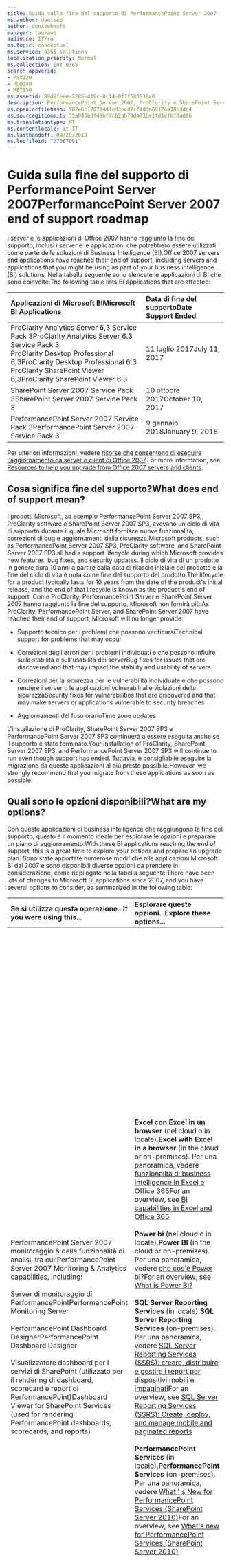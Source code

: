 ```yaml
---
title: Guida sulla fine del supporto di PerformancePoint Server 2007
ms.author: deniseb
author: denisebmsft
manager: laurawi
audience: ITPro
ms.topic: conceptual
ms.service: o365-solutions
localization_priority: Normal
ms.collection: Ent_O365
search.appverid:
- PSV120
- PDD140
- MET150
ms.assetid: 89d9feee-2285-419c-8c14-0f7f583536e0
description: PerformancePoint Server 2007, ProClarity e SharePoint Server 2007 hanno raggiunto la fine del supporto. Leggere questo articolo per pianificare l'aggiornamento della soluzione BI.
ms.openlocfilehash: 507e6c1707844fed3ecd7cf4d3a69174a10b3dc4
ms.sourcegitcommit: 55a046bdf49bf7c62ab74da73be1fd1cf6f0ad86
ms.translationtype: MT
ms.contentlocale: it-IT
ms.lasthandoff: 09/20/2019
ms.locfileid: "37067091"
---
```

# <a name="performancepoint-server-2007-end-of-support-roadmap"></a><span data-ttu-id="60860-104">Guida sulla fine del supporto di PerformancePoint Server 2007</span><span class="sxs-lookup"><span data-stu-id="60860-104">PerformancePoint Server 2007 end of support roadmap</span></span>

<span data-ttu-id="60860-105">I server e le applicazioni di Office 2007 hanno raggiunto la fine del supporto, inclusi i server e le applicazioni che potrebbero essere utilizzati come parte delle soluzioni di Business Intelligence (BI).</span><span class="sxs-lookup"><span data-stu-id="60860-105">Office 2007 servers and applications have reached their end of support, including servers and applications that you might be using as part of your business intelligence (BI) solutions.</span></span> <span data-ttu-id="60860-106">Nella tabella seguente sono elencate le applicazioni di BI che sono coinvolte:</span><span class="sxs-lookup"><span data-stu-id="60860-106">The following table lists BI applications that are affected:</span></span>
  
|<span data-ttu-id="60860-107">**Applicazioni di Microsoft BI**</span><span class="sxs-lookup"><span data-stu-id="60860-107">**Microsoft BI Applications**</span></span>|<span data-ttu-id="60860-108">**Data di fine del supporto**</span><span class="sxs-lookup"><span data-stu-id="60860-108">**Date Support Ended**</span></span>|
|:-----|:-----|
|<span data-ttu-id="60860-109">ProClarity Analytics Server 6,3 Service Pack 3</span><span class="sxs-lookup"><span data-stu-id="60860-109">ProClarity Analytics Server 6.3 Service Pack 3</span></span>  <br/> <span data-ttu-id="60860-110">ProClarity Desktop Professional 6,3</span><span class="sxs-lookup"><span data-stu-id="60860-110">ProClarity Desktop Professional 6.3</span></span>  <br/> <span data-ttu-id="60860-111">ProClarity SharePoint Viewer 6,3</span><span class="sxs-lookup"><span data-stu-id="60860-111">ProClarity SharePoint Viewer 6.3</span></span>  <br/> |<span data-ttu-id="60860-112">11 luglio 2017</span><span class="sxs-lookup"><span data-stu-id="60860-112">July 11, 2017</span></span>  <br/> |
|<span data-ttu-id="60860-113">SharePoint Server 2007 Service Pack 3</span><span class="sxs-lookup"><span data-stu-id="60860-113">SharePoint Server 2007 Service Pack 3</span></span>  <br/> |<span data-ttu-id="60860-114">10 ottobre 2017</span><span class="sxs-lookup"><span data-stu-id="60860-114">October 10, 2017</span></span>  <br/> |
|<span data-ttu-id="60860-115">PerformancePoint Server 2007 Service Pack 3</span><span class="sxs-lookup"><span data-stu-id="60860-115">PerformancePoint Server 2007 Service Pack 3</span></span>  <br/> |<span data-ttu-id="60860-116">9 gennaio 2018</span><span class="sxs-lookup"><span data-stu-id="60860-116">January 9, 2018</span></span>  <br/> |
   
<span data-ttu-id="60860-117">Per ulteriori informazioni, vedere [risorse che consentono di eseguire l'aggiornamento da server e client di Office 2007](upgrade-from-office-2007-servers-and-products.md).</span><span class="sxs-lookup"><span data-stu-id="60860-117">For more information, see [Resources to help you upgrade from Office 2007 servers and clients](upgrade-from-office-2007-servers-and-products.md).</span></span>
  
## <a name="what-does-end-of-support-mean"></a><span data-ttu-id="60860-118">Cosa significa fine del supporto?</span><span class="sxs-lookup"><span data-stu-id="60860-118">What does end of support mean?</span></span>

<span data-ttu-id="60860-119">I prodotti Microsoft, ad esempio PerformancePoint Server 2007 SP3, ProClarity software e SharePoint Server 2007 SP3, avevano un ciclo di vita di supporto durante il quale Microsoft fornisce nuove funzionalità, correzioni di bug e aggiornamenti della sicurezza.</span><span class="sxs-lookup"><span data-stu-id="60860-119">Microsoft products, such as PerformancePoint Server 2007 SP3, ProClarity software, and SharePoint Server 2007 SP3 all had a support lifecycle during which Microsoft provides new features, bug fixes, and security updates.</span></span> <span data-ttu-id="60860-120">Il ciclo di vita di un prodotto in genere dura 10 anni a partire dalla data di rilascio iniziale del prodotto e la fine del ciclo di vita è nota come fine del supporto del prodotto.</span><span class="sxs-lookup"><span data-stu-id="60860-120">The lifecycle for a product typically lasts for 10 years from the date of the product's initial release, and the end of that lifecycle is known as the product's end of support.</span></span> <span data-ttu-id="60860-121">Come ProClarity, PerformancePoint Server e SharePoint Server 2007 hanno raggiunto la fine del supporto, Microsoft non fornirà più:</span><span class="sxs-lookup"><span data-stu-id="60860-121">As ProClarity, PerformancePoint Server, and SharePoint Server 2007 have reached their end of support, Microsoft will no longer provide:</span></span>
  
- <span data-ttu-id="60860-122">Supporto tecnico per i problemi che possono verificarsi</span><span class="sxs-lookup"><span data-stu-id="60860-122">Technical support for problems that may occur</span></span>
    
- <span data-ttu-id="60860-123">Correzioni degli errori per i problemi individuati e che possono influire sulla stabilità e sull'usabilità dei server</span><span class="sxs-lookup"><span data-stu-id="60860-123">Bug fixes for issues that are discovered and that may impact the stability and usability of servers</span></span>
    
- <span data-ttu-id="60860-124">Correzioni per la sicurezza per le vulnerabilità individuate e che possono rendere i server o le applicazioni vulnerabili alle violazioni della sicurezza</span><span class="sxs-lookup"><span data-stu-id="60860-124">Security fixes for vulnerabilities that are discovered and that may make servers or applications vulnerable to security breaches</span></span>
    
- <span data-ttu-id="60860-125">Aggiornamenti del fuso orario</span><span class="sxs-lookup"><span data-stu-id="60860-125">Time zone updates</span></span>
    
<span data-ttu-id="60860-126">L'installazione di ProClarity, SharePoint Server 2007 SP3 e PerformancePoint Server 2007 SP3 continuerà a essere eseguita anche se il supporto è stato terminato.</span><span class="sxs-lookup"><span data-stu-id="60860-126">Your installation of ProClarity, SharePoint Server 2007 SP3, and PerformancePoint Server 2007 SP3 will continue to run even though support has ended.</span></span> <span data-ttu-id="60860-127">Tuttavia, è consigliabile eseguire la migrazione da queste applicazioni al più presto possibile.</span><span class="sxs-lookup"><span data-stu-id="60860-127">However, we strongly recommend that you migrate from these applications as soon as possible.</span></span>
  
## <a name="what-are-my-options"></a><span data-ttu-id="60860-128">Quali sono le opzioni disponibili?</span><span class="sxs-lookup"><span data-stu-id="60860-128">What are my options?</span></span>

<span data-ttu-id="60860-129">Con queste applicazioni di business intelligence che raggiungono la fine del supporto, questo è il momento ideale per esplorare le opzioni e preparare un piano di aggiornamento.</span><span class="sxs-lookup"><span data-stu-id="60860-129">With these BI applications reaching the end of support, this is a great time to explore your options and prepare an upgrade plan.</span></span> <span data-ttu-id="60860-130">Sono state apportate numerose modifiche alle applicazioni Microsoft BI dal 2007 e sono disponibili diverse opzioni da prendere in considerazione, come riepilogate nella tabella seguente:</span><span class="sxs-lookup"><span data-stu-id="60860-130">There have been lots of changes to Microsoft BI applications since 2007, and you have several options to consider, as summarized in the following table:</span></span>
  
|<span data-ttu-id="60860-131">**Se si utilizza questa operazione...**</span><span class="sxs-lookup"><span data-stu-id="60860-131">**If you were using this...**</span></span>|<span data-ttu-id="60860-132">**Esplorare queste opzioni...**</span><span class="sxs-lookup"><span data-stu-id="60860-132">**Explore these options...**</span></span>|<span data-ttu-id="60860-133">**Tieni presente che...**</span><span class="sxs-lookup"><span data-stu-id="60860-133">**And keep this in mind...**</span></span>|
|:-----|:-----|:-----|
| <span data-ttu-id="60860-134">PerformancePoint Server 2007 monitoraggio &amp; delle funzionalità di analisi, tra cui:</span><span class="sxs-lookup"><span data-stu-id="60860-134">PerformancePoint Server 2007 Monitoring &amp; Analytics capabilities, including:</span></span>  <br/><br/>  <span data-ttu-id="60860-135">Server di monitoraggio di PerformancePoint</span><span class="sxs-lookup"><span data-stu-id="60860-135">PerformancePoint Monitoring Server</span></span>  <br/><br/>  <span data-ttu-id="60860-136">PerformancePoint Dashboard Designer</span><span class="sxs-lookup"><span data-stu-id="60860-136">PerformancePoint Dashboard Designer</span></span>  <br/><br/>  <span data-ttu-id="60860-137">Visualizzatore dashboard per i servizi di SharePoint (utilizzato per il rendering di dashboard, scorecard e report di PerformancePoint)</span><span class="sxs-lookup"><span data-stu-id="60860-137">Dashboard Viewer for SharePoint Services (used for rendering PerformancePoint dashboards, scorecards, and reports)</span></span>  <br/> |<span data-ttu-id="60860-138">**Excel con Excel in un browser** (nel cloud o in locale).</span><span class="sxs-lookup"><span data-stu-id="60860-138">**Excel with Excel in a browser** (in the cloud or on-premises).</span></span> <span data-ttu-id="60860-139">Per una panoramica, vedere [funzionalità di business intelligence in Excel e Office 365](https://support.office.com/article/26c0548e-124c-4fd3-aab3-5f64568cb743.aspx)</span><span class="sxs-lookup"><span data-stu-id="60860-139">For an overview, see [BI capabilities in Excel and Office 365](https://support.office.com/article/26c0548e-124c-4fd3-aab3-5f64568cb743.aspx)</span></span> <br/><br/> <span data-ttu-id="60860-140">**Power bi** (nel cloud o in locale).</span><span class="sxs-lookup"><span data-stu-id="60860-140">**Power BI** (in the cloud or on-premises).</span></span> <span data-ttu-id="60860-141">Per una panoramica, vedere [che cos'è Power bi?](https://go.microsoft.com/fwlink/?linkid=841341)</span><span class="sxs-lookup"><span data-stu-id="60860-141">For an overview, see [What is Power BI?](https://go.microsoft.com/fwlink/?linkid=841341)</span></span> <br/><br/> <span data-ttu-id="60860-142">**SQL Server Reporting Services** (in locale).</span><span class="sxs-lookup"><span data-stu-id="60860-142">**SQL Server Reporting Services** (on-premises).</span></span> <span data-ttu-id="60860-143">Per una panoramica, vedere [SQL Server Reporting Services (SSRS): creare, distribuire e gestire i report per dispositivi mobili e impaginati](https://go.microsoft.com/fwlink/?linkid=841342)</span><span class="sxs-lookup"><span data-stu-id="60860-143">For an overview, see [SQL Server Reporting Services (SSRS): Create, deploy, and manage mobile and paginated reports](https://go.microsoft.com/fwlink/?linkid=841342)</span></span> <br/><br/> <span data-ttu-id="60860-144">**PerformancePoint Services** (in locale).</span><span class="sxs-lookup"><span data-stu-id="60860-144">**PerformancePoint Services** (on-premises).</span></span> <span data-ttu-id="60860-145">Per una panoramica, vedere [What ' s New for PerformancePoint Services (SharePoint Server 2010)](https://go.microsoft.com/fwlink/?linkid=841343)</span><span class="sxs-lookup"><span data-stu-id="60860-145">For an overview, see [What's new for PerformancePoint Services (SharePoint Server 2010)](https://go.microsoft.com/fwlink/?linkid=841343)</span></span> <br/> |<span data-ttu-id="60860-146">Excel è disponibile come soluzione online (basata su cloud) o locale.</span><span class="sxs-lookup"><span data-stu-id="60860-146">Excel is available as either an online (cloud-based) or on-premises solution.</span></span> <span data-ttu-id="60860-147">Molte esigenze di creazione di report e dashboard possono essere soddisfatte con le funzionalità di Excel.</span><span class="sxs-lookup"><span data-stu-id="60860-147">Many reporting and dashboard needs can be met with the capabilities of Excel.</span></span>  <br/><br/> <span data-ttu-id="60860-148">Power BI è disponibile come soluzione online o locale.</span><span class="sxs-lookup"><span data-stu-id="60860-148">Power BI is available as either an online or an on-premises solution.</span></span> <span data-ttu-id="60860-149">Power BI non è incluso in Office 365, ma è possibile iniziare a usare Power BI gratuitamente e, in base all'utilizzo dei dati e alle esigenze aziendali, eseguire l'aggiornamento a Power BI Pro.</span><span class="sxs-lookup"><span data-stu-id="60860-149">Power BI is not included in Office 365, but you can get started using Power BI for free, and then, depending on your data usage and business needs, upgrade to Power BI Pro.</span></span> <br/> <br/> <span data-ttu-id="60860-150">Reporting Services e PerformancePoint Services sono entrambe soluzioni locali.</span><span class="sxs-lookup"><span data-stu-id="60860-150">Reporting Services and PerformancePoint Services are both on-premises solutions.</span></span>  <br/><br/> <span data-ttu-id="60860-151">PerformancePoint Services è disponibile in SharePoint Server 2010, SharePoint Server 2013 e SharePoint Server 2016.</span><span class="sxs-lookup"><span data-stu-id="60860-151">PerformancePoint Services is available in SharePoint Server 2010, SharePoint Server 2013, and SharePoint Server 2016.</span></span> <br/> <br/> <span data-ttu-id="60860-152">Alcune caratteristiche e i tipi di report disponibili in PerformancePoint Server 2007 non sono disponibili in Excel, Power BI, Reporting Services o PerformancePoint Services.</span><span class="sxs-lookup"><span data-stu-id="60860-152">Some features and report types that were available in PerformancePoint Server 2007 are not available in Excel, Power BI, Reporting Services, or PerformancePoint Services.</span></span> <span data-ttu-id="60860-153">È consigliabile esaminare le funzionalità disponibili per determinare la soluzione ottimale per le proprie esigenze aziendali.</span><span class="sxs-lookup"><span data-stu-id="60860-153">You'll want to review the available features to determine the best solution for your business needs.</span></span>  <br/> |
| <span data-ttu-id="60860-154">Software di ProClarity, tra cui:</span><span class="sxs-lookup"><span data-stu-id="60860-154">ProClarity software, including:</span></span> <br/> <br/>  <span data-ttu-id="60860-155">ProClarity Desktop Professional</span><span class="sxs-lookup"><span data-stu-id="60860-155">ProClarity Desktop Professional</span></span>  <br/> <br/> <span data-ttu-id="60860-156">ProClarity Analytics Server</span><span class="sxs-lookup"><span data-stu-id="60860-156">ProClarity Analytics Server</span></span>  <br/> <br/> <span data-ttu-id="60860-157">Visualizzatore di ProClarity di SharePoint</span><span class="sxs-lookup"><span data-stu-id="60860-157">ProClarity SharePoint Viewer</span></span>  <br/> |<span data-ttu-id="60860-158">**Collaborare con un partner Microsoft** per identificare una soluzione più adatta alle proprie esigenze.</span><span class="sxs-lookup"><span data-stu-id="60860-158">**Work with a Microsoft partner** to identify a solution that best meets your needs.</span></span> <span data-ttu-id="60860-159">Visitare il [centro per i partner Microsoft](https://go.microsoft.com/fwlink/?linkid=841249)</span><span class="sxs-lookup"><span data-stu-id="60860-159">Visit the [Microsoft Partner Center](https://go.microsoft.com/fwlink/?linkid=841249)</span></span> <br/><br/> <span data-ttu-id="60860-160">È inoltre possibile valutare l'utilizzo di Excel con Excel in un browser, Power BI, SQL Server Reporting Services o PerformancePoint Services.</span><span class="sxs-lookup"><span data-stu-id="60860-160">You can also consider using Excel with Excel in a browser, Power BI, SQL Server Reporting Services, or PerformancePoint Services.</span></span>  <br/> |<span data-ttu-id="60860-161">Molte, ma non tutte, le caratteristiche e le funzionalità disponibili nel software di ProClarity sono disponibili in altre offerte Microsoft, tra cui Excel, Power BI, Reporting Services e PerformancePoint Services.</span><span class="sxs-lookup"><span data-stu-id="60860-161">Several, but not all, features and capabilities that were available in ProClarity software are available in other Microsoft offerings, including Excel, Power BI, Reporting Services, and PerformancePoint Services.</span></span>  <br/> |
|<span data-ttu-id="60860-162">Indicatori KPI di SharePoint Server 2007, detti anche indicatori KPI MOSS</span><span class="sxs-lookup"><span data-stu-id="60860-162">SharePoint Server 2007 KPIs (also called MOSS KPIs)</span></span>  <br/> |<span data-ttu-id="60860-163">**Excel con Excel Services**.</span><span class="sxs-lookup"><span data-stu-id="60860-163">**Excel with Excel Services**.</span></span> <span data-ttu-id="60860-164">Per una panoramica, vedere [Business Intelligence in Excel ed Excel Services (SharePoint Server 2013)](https://support.office.com/article/2740f10c-579d-4b40-a1d9-7beb5d38547c.aspx)</span><span class="sxs-lookup"><span data-stu-id="60860-164">For an overview, see [Business intelligence in Excel and Excel Services (SharePoint Server 2013)](https://support.office.com/article/2740f10c-579d-4b40-a1d9-7beb5d38547c.aspx)</span></span> <br/> |<span data-ttu-id="60860-165">Gli indicatori KPI MOSS creati con SharePoint Server 2007 possono essere utilizzati in SharePoint Server 2010, SharePoint Server 2013 e SharePoint Server 2016; Tuttavia, non è possibile creare nuovi indicatori KPI MOSS.</span><span class="sxs-lookup"><span data-stu-id="60860-165">MOSS KPIs that were created using SharePoint Server 2007 can be used in SharePoint Server 2010, SharePoint Server 2013, and SharePoint Server 2016; however, new MOSS KPIs cannot be created.</span></span>  <br/> |
|<span data-ttu-id="60860-166">Excel 2007</span><span class="sxs-lookup"><span data-stu-id="60860-166">Excel 2007</span></span>  <br/> |<span data-ttu-id="60860-167">**Excel** (nel cloud o in locale).</span><span class="sxs-lookup"><span data-stu-id="60860-167">**Excel** (in the cloud or on-premises).</span></span> <span data-ttu-id="60860-168">Per una panoramica, vedere [funzionalità di business intelligence in Excel e Office 365](https://support.office.com/article/26c0548e-124c-4fd3-aab3-5f64568cb743.aspx)</span><span class="sxs-lookup"><span data-stu-id="60860-168">For an overview, see [BI capabilities in Excel and Office 365](https://support.office.com/article/26c0548e-124c-4fd3-aab3-5f64568cb743.aspx)</span></span> <br/><br/> <span data-ttu-id="60860-169">**Power bi** (nel cloud o in locale).</span><span class="sxs-lookup"><span data-stu-id="60860-169">**Power BI** (in the cloud or on-premises).</span></span> <span data-ttu-id="60860-170">Per una panoramica, vedere [che cos'è Power bi?](https://go.microsoft.com/fwlink/?linkid=841341)</span><span class="sxs-lookup"><span data-stu-id="60860-170">For an overview, see [What is Power BI?](https://go.microsoft.com/fwlink/?linkid=841341)</span></span> <br/> |<span data-ttu-id="60860-171">Sia Excel sia Power BI offrono le soluzioni basate su cloud e locali dell'organizzazione, con supporto per un'ampia gamma di origini dati.</span><span class="sxs-lookup"><span data-stu-id="60860-171">Both Excel and Power BI offer your organization cloud-based and on-premises solutions, with support for a wide variety of data sources.</span></span>  <br/> |
   
### <a name="what-if-i-need-help-selecting-a-solution"></a><span data-ttu-id="60860-172">Che cosa succede se si ha bisogno di assistenza selezionando una soluzione?</span><span class="sxs-lookup"><span data-stu-id="60860-172">What if I need help selecting a solution?</span></span>

<span data-ttu-id="60860-173">Con molte scelte di business intelligence disponibili, potrebbe sembrare preponderante determinare l'opzione migliore.</span><span class="sxs-lookup"><span data-stu-id="60860-173">With so many BI choices available, it might seem overwhelming to determine which option is best.</span></span> <span data-ttu-id="60860-174">È disponibile una guida online per aiutarti.</span><span class="sxs-lookup"><span data-stu-id="60860-174">We have an online guide available to help you.</span></span> <span data-ttu-id="60860-175">Vedere [scelta degli strumenti di Business Intelligence (BI) di Microsoft per l'analisi e la creazione di report](https://go.microsoft.com/fwlink/?linkid=839877).</span><span class="sxs-lookup"><span data-stu-id="60860-175">See [Choosing Microsoft Business Intelligence (BI) tools for analysis and reporting](https://go.microsoft.com/fwlink/?linkid=839877).</span></span>
  
### <a name="what-happens-if-i-dont-upgrade-now"></a><span data-ttu-id="60860-176">Cosa succede se non si esegue l'aggiornamento?</span><span class="sxs-lookup"><span data-stu-id="60860-176">What happens if I don't upgrade now?</span></span>

<span data-ttu-id="60860-177">È possibile scegliere di non eseguire l'aggiornamento in questo momento.</span><span class="sxs-lookup"><span data-stu-id="60860-177">You can choose to not upgrade at this time.</span></span> <span data-ttu-id="60860-178">I server e le applicazioni esistenti continueranno a essere eseguiti.</span><span class="sxs-lookup"><span data-stu-id="60860-178">Your existing servers and applications will continue to run.</span></span> <span data-ttu-id="60860-179">Tuttavia, non si riceveranno ulteriori aggiornamenti, inclusi gli aggiornamenti della sicurezza, dopo la fine del supporto.</span><span class="sxs-lookup"><span data-stu-id="60860-179">However, you won't receive any further updates - including security updates - after support has ended.</span></span> <span data-ttu-id="60860-180">Se si verifica un problema con le applicazioni server, non sarà possibile ottenere assistenza dal supporto tecnico Microsoft.</span><span class="sxs-lookup"><span data-stu-id="60860-180">And, if something goes wrong with your server applications, you won't be able to get help from Microsoft technical support.</span></span>
  
## <a name="how-do-i-plan-my-upgrade"></a><span data-ttu-id="60860-181">Come si pianifica l'aggiornamento?</span><span class="sxs-lookup"><span data-stu-id="60860-181">How do I plan my upgrade?</span></span>

<span data-ttu-id="60860-182">Dopo aver esplorato le opzioni di aggiornamento, il passaggio successivo consiste nel preparare un piano di aggiornamento.</span><span class="sxs-lookup"><span data-stu-id="60860-182">After you have explored your upgrade options, your next step is to prepare an upgrade plan.</span></span> <span data-ttu-id="60860-183">Nelle sezioni seguenti sono incluse informazioni e collegamenti a risorse aggiuntive che consentono di pianificare la soluzione.</span><span class="sxs-lookup"><span data-stu-id="60860-183">The following sections include information and links to additional resources to help you plan your solution.</span></span> <span data-ttu-id="60860-184">Per quanto riguarda le applicazioni di Microsoft BI, sono disponibili quattro opzioni principali, tra cui due che funzionano sia nel cloud o in locale, che sono soluzioni solo in locale:</span><span class="sxs-lookup"><span data-stu-id="60860-184">When it comes to Microsoft BI applications, you have four main options, including two that work both in the cloud or on-premises, and two that are on-premises-only solutions:</span></span>
  
|<span data-ttu-id="60860-185">**Opzione**</span><span class="sxs-lookup"><span data-stu-id="60860-185">**Option**</span></span>|<span data-ttu-id="60860-186">**Nel cloud o in locale?**</span><span class="sxs-lookup"><span data-stu-id="60860-186">**In the cloud or on-premises?**</span></span>|
|:-----|:-----|
|[<span data-ttu-id="60860-187">Excel</span><span class="sxs-lookup"><span data-stu-id="60860-187">Excel</span></span>](#excel-with-sharepoint-server-on-premises) <br/> |<span data-ttu-id="60860-188">Sia</span><span class="sxs-lookup"><span data-stu-id="60860-188">Both</span></span>  <br/> |
|[<span data-ttu-id="60860-189">Power BI</span><span class="sxs-lookup"><span data-stu-id="60860-189">Power BI</span></span>](#use-power-bi-in-the-cloud-or on-premises) <br/> |<span data-ttu-id="60860-190">Sia</span><span class="sxs-lookup"><span data-stu-id="60860-190">Both</span></span>  <br/> |
|[<span data-ttu-id="60860-191">Reporting Services</span><span class="sxs-lookup"><span data-stu-id="60860-191">Reporting Services</span></span>](#use-reporting-services-on-premises) <br/> |<span data-ttu-id="60860-192">Solo locale</span><span class="sxs-lookup"><span data-stu-id="60860-192">On-premises only</span></span>  <br/> |
|[<span data-ttu-id="60860-193">PerformancePoint Services</span><span class="sxs-lookup"><span data-stu-id="60860-193">PerformancePoint Services</span></span>](#use-performancepoint-services-on-premises) <br/> |<span data-ttu-id="60860-194">Solo locale</span><span class="sxs-lookup"><span data-stu-id="60860-194">On-premises only</span></span>  <br/> |
   
### <a name="use-excel-in-the-cloud-or-on-premises"></a><span data-ttu-id="60860-195">Utilizzare Excel (nel cloud o in locale)</span><span class="sxs-lookup"><span data-stu-id="60860-195">Use Excel (in the cloud or on-premises)</span></span>

<span data-ttu-id="60860-196">Con Excel, noto anche come Excel Services in SharePoint Server, gli utenti possono visualizzare e utilizzare le cartelle di lavoro in una finestra del browser, anche se Excel non è installato nel computer in uso.</span><span class="sxs-lookup"><span data-stu-id="60860-196">With Excel—also known as Excel Services in SharePoint Server—people can view and use workbooks in a browser window, even if Excel is not installed on their computer.</span></span> <span data-ttu-id="60860-197">È possibile utilizzare Excel per creare report, scorecard e dashboard e quindi condividere le cartelle di lavoro con altri utenti mediante Excel in un browser, indipendentemente dal fatto che si utilizzi SharePoint Online come parte di Office 365 o SharePoint Server locale.</span><span class="sxs-lookup"><span data-stu-id="60860-197">You can use Excel to create reports, scorecards, and dashboards, and then share your workbooks with others by using Excel in a browser, whether you're using SharePoint Online as part of Office 365, or SharePoint Server on-premises.</span></span> <span data-ttu-id="60860-198">E, è possibile utilizzare i dati archiviati in locale o nel cloud, che consente di utilizzare un'ampia gamma di origini dati.</span><span class="sxs-lookup"><span data-stu-id="60860-198">And, you can use data stored on-premises or in the cloud, which gives you the ability to use a wide variety of data sources.</span></span>
  
<span data-ttu-id="60860-199">Nella tabella seguente vengono confrontati i principali vantaggi derivanti dall'utilizzo di Excel con Office 365 per l'utilizzo di Excel con SharePoint Server, con ulteriori informazioni in basso.</span><span class="sxs-lookup"><span data-stu-id="60860-199">The following table compares key advantages of using Excel with Office 365 to using Excel with SharePoint Server, with additional information below.</span></span>
  
|<span data-ttu-id="60860-200">**[Excel con Office 365 (nel cloud)](#excel-with-office-365-in-the-cloud)**</span><span class="sxs-lookup"><span data-stu-id="60860-200">**[Excel with Office 365 (in the cloud)](#excel-with-office-365-in-the-cloud)**</span></span>|<span data-ttu-id="60860-201">**[Excel con SharePoint Server (in locale)](#excel-with-sharepoint-server-on-premises)**</span><span class="sxs-lookup"><span data-stu-id="60860-201">**[Excel with SharePoint Server (on-premises)](#excel-with-sharepoint-server-on-premises)**</span></span>|
|:-----|:-----|
|<span data-ttu-id="60860-202">**È possibile ottenere la versione più recente di Excel**.</span><span class="sxs-lookup"><span data-stu-id="60860-202">**You get the latest, greatest version of Excel**.</span></span> <span data-ttu-id="60860-203">Con Office 365, è possibile ottenere la versione più recente di Excel, che include i tipi di grafico potenti e nuovi, la possibilità di creare grafici e tabelle in modo semplice e rapido e il supporto per altre origini dati.</span><span class="sxs-lookup"><span data-stu-id="60860-203">With Office 365, you get the latest version of Excel, which includes powerful, new chart types, the ability to create charts and tables quickly and easily, and support for more data sources.</span></span> <br/> <br/> <span data-ttu-id="60860-204">L' **installazione è molto più semplice**.</span><span class="sxs-lookup"><span data-stu-id="60860-204">**Setup is much simpler**.</span></span> <span data-ttu-id="60860-205">Excel è incluso in Office 365 for business, quindi non c'è un sollevamento di carichi pesanti da parte vostra.</span><span class="sxs-lookup"><span data-stu-id="60860-205">Excel is included with Office 365 for business, so there's no heavy lifting on your part.</span></span> <span data-ttu-id="60860-206">Iscriviti e accedi e sarai sempre più veloce e in esecuzione in modo più efficiente rispetto all'aggiornamento dei server locali.</span><span class="sxs-lookup"><span data-stu-id="60860-206">Sign up and sign in, and you'll be up and running faster and more efficiently than upgrading your on-premises servers.</span></span> <br/> <br/> <span data-ttu-id="60860-207">**Gli utenti hanno accesso a tutte le cartelle di lavoro in qualsiasi luogo**.</span><span class="sxs-lookup"><span data-stu-id="60860-207">**People have everywhere access to their workbooks**.</span></span> <span data-ttu-id="60860-208">Gli utenti possono visualizzare le cartelle di lavoro in modo sicuro ovunque si trovino, usando il proprio computer, Smart Phone e tablet.</span><span class="sxs-lookup"><span data-stu-id="60860-208">People can securely view workbooks from wherever they are, using their computer, smart phone, and tablet.</span></span> <br/> <br/> <span data-ttu-id="60860-209">Sono **disponibili altre informazioni**.</span><span class="sxs-lookup"><span data-stu-id="60860-209">**There's more**!</span></span> <span data-ttu-id="60860-210">Vedere [funzionalità di business intelligence in Excel e Office 365](https://support.office.com/article/26c0548e-124c-4fd3-aab3-5f64568cb743.aspx)</span><span class="sxs-lookup"><span data-stu-id="60860-210">See [BI capabilities in Excel and Office 365](https://support.office.com/article/26c0548e-124c-4fd3-aab3-5f64568cb743.aspx)</span></span> <br/> |<span data-ttu-id="60860-211">**È possibile gestire le impostazioni globali**.</span><span class="sxs-lookup"><span data-stu-id="60860-211">**You manage your global settings**.</span></span> <span data-ttu-id="60860-212">In qualità di amministratore di SharePoint, è possibile specificare le impostazioni globali, ad esempio la sicurezza, il bilanciamento del carico, la gestione delle sessioni, la memorizzazione nella cache delle cartelle di lavoro e le connessioni dati esterne.</span><span class="sxs-lookup"><span data-stu-id="60860-212">As a SharePoint administrator, you can specify global settings, such as security, load balancing, session management, workbook caching, and external data connections.</span></span> <br/> <br/> <span data-ttu-id="60860-213">**È possibile utilizzare Excel Services con PerformancePoint Services**.</span><span class="sxs-lookup"><span data-stu-id="60860-213">**You can use Excel Services with PerformancePoint Services**.</span></span> <span data-ttu-id="60860-214">È possibile configurare Excel Services e PerformancePoint Services come parte dell'installazione di SharePoint Server e includere i report di Excel Services nei dashboard di PerformancePoint.</span><span class="sxs-lookup"><span data-stu-id="60860-214">You can configure Excel Services and PerformancePoint Services as part of your SharePoint Server installation, and include Excel Services reports in your PerformancePoint dashboards.</span></span> <br/> <br/> <span data-ttu-id="60860-215">Sono **disponibili altre informazioni**.</span><span class="sxs-lookup"><span data-stu-id="60860-215">**There's more**!</span></span> <span data-ttu-id="60860-216">Vedere [Business Intelligence in Excel ed Excel Services (SharePoint Server 2013)](https://support.office.com/article/2740f10c-579d-4b40-a1d9-7beb5d38547c.aspx)</span><span class="sxs-lookup"><span data-stu-id="60860-216">See [Business intelligence in Excel and Excel Services (SharePoint Server 2013)](https://support.office.com/article/2740f10c-579d-4b40-a1d9-7beb5d38547c.aspx)</span></span> <br/> |
   
#### <a name="excel-with-office-365-in-the-cloud"></a><span data-ttu-id="60860-217">Excel con Office 365 (nel cloud)</span><span class="sxs-lookup"><span data-stu-id="60860-217">Excel with Office 365 (in the cloud)</span></span>

<span data-ttu-id="60860-218">Se si passa a Office 365, sono disponibili i servizi e le applicazioni più aggiornati, tra cui Excel 2016.</span><span class="sxs-lookup"><span data-stu-id="60860-218">If you move to Office 365, you'll have the most up-to-date services and applications, including Excel 2016.</span></span> <span data-ttu-id="60860-219">PerformancePoint Services non è disponibile in Office 365, quindi sostituirà il contenuto del dashboard di PerformancePoint con cartelle di lavoro di Excel o altri report.</span><span class="sxs-lookup"><span data-stu-id="60860-219">PerformancePoint Services is not available in Office 365, so you'll be replacing your PerformancePoint dashboard content with Excel workbooks or other reports.</span></span> <span data-ttu-id="60860-220">La buona notizia è che Excel 2016 ha un sacco di nuovi tipi di grafico e la creazione di dashboard impressionanti in Excel è più facile che mai.</span><span class="sxs-lookup"><span data-stu-id="60860-220">The good news is, Excel 2016 has lots of new chart types and creating impressive dashboards in Excel is easier than ever.</span></span> <span data-ttu-id="60860-221">E vengono aggiunte regolarmente nuove funzionalità.</span><span class="sxs-lookup"><span data-stu-id="60860-221">And, new features are being added regularly.</span></span> <span data-ttu-id="60860-222">Per ulteriori informazioni, vedere [What ' s New in Excel 2016 for Windows](https://support.office.com/article/5fdb9208-ff33-45b6-9e08-1f5cdb3a6c73.aspx).</span><span class="sxs-lookup"><span data-stu-id="60860-222">To learn more, see [What's New in Excel 2016 for Windows](https://support.office.com/article/5fdb9208-ff33-45b6-9e08-1f5cdb3a6c73.aspx).</span></span>
  
<span data-ttu-id="60860-223">Quando si acquistano 50 seggi o più di Office 365, il team di Microsoft FastTrack può essere di aiuto per la configurazione.</span><span class="sxs-lookup"><span data-stu-id="60860-223">And, when you purchase 50 seats or more of Office 365, the Microsoft FastTrack team can help you get set up.</span></span> <span data-ttu-id="60860-224">Per ulteriori informazioni, visitare [FastTrack](https://www.microsoft.com/fasttrack/microsoft-365/office-365).</span><span class="sxs-lookup"><span data-stu-id="60860-224">To learn more, visit [FastTrack](https://www.microsoft.com/fasttrack/microsoft-365/office-365).</span></span>
  
#### <a name="excel-with-sharepoint-server-on-premises"></a><span data-ttu-id="60860-225">Excel con SharePoint Server (in locale)</span><span class="sxs-lookup"><span data-stu-id="60860-225">Excel with SharePoint Server (on-premises)</span></span>

<span data-ttu-id="60860-226">Se si esegue l'aggiornamento a una versione più recente di SharePoint, è possibile utilizzare Excel con Excel Services o in un browser, come indicato di seguito:</span><span class="sxs-lookup"><span data-stu-id="60860-226">If you upgrade to a newer version of SharePoint, you can use Excel with Excel Services or in a browser, as follows:</span></span>
  
- <span data-ttu-id="60860-227">Excel Services in SharePoint Server 2010</span><span class="sxs-lookup"><span data-stu-id="60860-227">Excel Services in SharePoint Server 2010</span></span>
    
- <span data-ttu-id="60860-228">Excel Services in SharePoint Server 2013</span><span class="sxs-lookup"><span data-stu-id="60860-228">Excel Services in SharePoint Server 2013</span></span>
    
- <span data-ttu-id="60860-229">Excel, che fa parte di Office Online Server, installato separatamente da SharePoint Server 2016</span><span class="sxs-lookup"><span data-stu-id="60860-229">Excel, which is part of Office Online Server, installed separately from SharePoint Server 2016</span></span>
    
<span data-ttu-id="60860-230">È possibile configurare PerformancePoint Services anche nella nuova versione di SharePoint Server e utilizzarlo insieme a Excel.</span><span class="sxs-lookup"><span data-stu-id="60860-230">You can configure PerformancePoint Services in your new version of SharePoint Server as well, and use that together with Excel.</span></span>
  
<span data-ttu-id="60860-231">Per ulteriori informazioni sulle opzioni di aggiornamento di SharePoint, vedere la Guida [di orientamento alla fine del supporto di SharePoint Server 2007](sharepoint-2007-end-of-support.md).</span><span class="sxs-lookup"><span data-stu-id="60860-231">To learn more about your SharePoint upgrade options, see [SharePoint Server 2007 end of support Roadmap](sharepoint-2007-end-of-support.md).</span></span>
  
<span data-ttu-id="60860-232">Per ulteriori informazioni su Excel Services, vedere [Panoramica di Excel Services (SharePoint Server 2010)](https://go.microsoft.com/fwlink/?linkid=841362).</span><span class="sxs-lookup"><span data-stu-id="60860-232">To learn more about Excel Services, see [Excel Services overview (SharePoint Server 2010)](https://go.microsoft.com/fwlink/?linkid=841362).</span></span>
  
### <a name="use-power-bi-in-the-cloud-or-on-premises"></a><span data-ttu-id="60860-233">Utilizzare Power BI (nel cloud o in locale)</span><span class="sxs-lookup"><span data-stu-id="60860-233">Use Power BI (in the cloud or on-premises)</span></span>

<span data-ttu-id="60860-234">Power BI è una famiglia di strumenti di analisi aziendale per l'analisi dei dati e la condivisione delle informazioni.</span><span class="sxs-lookup"><span data-stu-id="60860-234">Power BI is a suite of business analytics tools to analyze data and share insights.</span></span> <span data-ttu-id="60860-235">Con Power BI, è possibile creare report e dashboard interattivi utilizzando origini dati locali o online.</span><span class="sxs-lookup"><span data-stu-id="60860-235">With Power BI, you can create interactive reports and dashboards using on-premises or online data sources.</span></span> <span data-ttu-id="60860-236">Gli utenti possono visualizzare e utilizzare i report e i dashboard utilizzando i computer o i dispositivi mobili.</span><span class="sxs-lookup"><span data-stu-id="60860-236">People can view and use your reports and dashboards using their computers or mobile devices.</span></span>
  
<span data-ttu-id="60860-237">Power BI non è incluso in Office 365 o SharePoint Server, ma è un'offerta separata che include il desktop Power bi, i gateway Power BI e il servizio Power BI.</span><span class="sxs-lookup"><span data-stu-id="60860-237">Power BI is not included in Office 365 or SharePoint Server, but is a separate offering that includes Power BI Desktop, Power BI gateways, and the Power BI service.</span></span> <span data-ttu-id="60860-238">Power BI si integra anche con SharePoint Online.</span><span class="sxs-lookup"><span data-stu-id="60860-238">Power BI also integrates with SharePoint Online.</span></span> <span data-ttu-id="60860-239">È possibile iniziare a utilizzare Power BI gratuitamente e, in base all'utilizzo dei dati e alle esigenze aziendali, eseguire l'aggiornamento a Power BI Pro.</span><span class="sxs-lookup"><span data-stu-id="60860-239">You can get started with Power BI for free, and depending on your data usage and business needs, upgrade to Power BI Pro.</span></span> <span data-ttu-id="60860-240">Per ulteriori informazioni, vedere [che cos'è Power bi?](https://go.microsoft.com/fwlink/?linkid=841341)</span><span class="sxs-lookup"><span data-stu-id="60860-240">To learn more, see [What is Power BI?](https://go.microsoft.com/fwlink/?linkid=841341)</span></span>
  
### <a name="use-reporting-services-on-premises"></a><span data-ttu-id="60860-241">Utilizzare Reporting Services (in locale)</span><span class="sxs-lookup"><span data-stu-id="60860-241">Use Reporting Services (on-premises)</span></span>

<span data-ttu-id="60860-242">SQL Server Reporting Services offre una soluzione di reporting affidabile, insieme alla possibilità di installare e configurare Reporting Services in modalità nativa o in modalità integrata di SharePoint.</span><span class="sxs-lookup"><span data-stu-id="60860-242">SQL Server Reporting Services provides a robust reporting solution, along with the ability to install and configure Reporting Services in either native mode or SharePoint integrated mode.</span></span> <span data-ttu-id="60860-243">È possibile creare report utilizzando diversi strumenti, tra cui progettazione report, Generatore report e Power View.</span><span class="sxs-lookup"><span data-stu-id="60860-243">You can author reports using several tools, including Report Designer, Report Builder, and Power View.</span></span> <span data-ttu-id="60860-244">Con l'ultima versione di SQL Server, è anche possibile utilizzare l'editore di report di SQL Server Mobile per recapitare i report che si adattano a qualsiasi dimensione dello schermo, offrendo all'organizzazione la possibilità di usare i report sui propri dispositivi mobili.</span><span class="sxs-lookup"><span data-stu-id="60860-244">With the latest release of SQL Server, you can also use SQL Server Mobile Report Publisher to deliver reports that scale to any screen size, giving your organization the ability to consume reports on their mobile devices.</span></span> <span data-ttu-id="60860-245">Per ulteriori informazioni, vedere [SQL Server Reporting Services (SSRS): creare, distribuire e gestire i report per dispositivi mobili e impaginati](https://go.microsoft.com/fwlink/?linkid=841342).</span><span class="sxs-lookup"><span data-stu-id="60860-245">To learn more, see [SQL Server Reporting Services (SSRS): Create, deploy, and manage mobile and paginated reports](https://go.microsoft.com/fwlink/?linkid=841342).</span></span>
  
### <a name="use-performancepoint-services-on-premises"></a><span data-ttu-id="60860-246">Utilizzo di PerformancePoint Services (in locale)</span><span class="sxs-lookup"><span data-stu-id="60860-246">Use PerformancePoint Services (on-premises)</span></span>

<span data-ttu-id="60860-247">Come si sa, PerformancePoint Server 2007 è stato acquistato separatamente da SharePoint Server 2007.</span><span class="sxs-lookup"><span data-stu-id="60860-247">As you know, PerformancePoint Server 2007 was purchased separately from SharePoint Server 2007.</span></span> <span data-ttu-id="60860-248">A partire da SharePoint Server 2010, PerformancePoint Services è un'applicazione di servizio in SharePoint Server.</span><span class="sxs-lookup"><span data-stu-id="60860-248">Beginning with SharePoint Server 2010, PerformancePoint Services is a service application in SharePoint Server.</span></span> <span data-ttu-id="60860-249">Ciò significa che non è necessario acquistare licenze o hardware server distinti per poter utilizzare PerformancePoint Services.</span><span class="sxs-lookup"><span data-stu-id="60860-249">This means that you do not have to purchase separate server licenses or hardware in order to use PerformancePoint Services.</span></span>
  
<span data-ttu-id="60860-250">Per passare da PerformancePoint Server 2007 a PerformancePoint Services, passare a una versione più recente di SharePoint Server e configurare PerformancePoint Services.</span><span class="sxs-lookup"><span data-stu-id="60860-250">To move from PerformancePoint Server 2007 to PerformancePoint Services, you move to a more recent version of SharePoint Server, and configure PerformancePoint Services.</span></span> <span data-ttu-id="60860-251">La versione di SharePoint Server che si sta spostando determinerà se è possibile importare il contenuto del dashboard esistente da PerformancePoint Server 2007 a PerformancePoint Services.</span><span class="sxs-lookup"><span data-stu-id="60860-251">The version of SharePoint Server you're moving to will determine whether you can import your existing dashboard content from PerformancePoint Server 2007 to PerformancePoint Services.</span></span>
  
- <span data-ttu-id="60860-252">Se si esegue l'aggiornamento a SharePoint Server 2010, è possibile importare il contenuto del dashboard di PerformancePoint da PerformancePoint Server 2007 in PerformancePoint Services in SharePoint Server 2010.</span><span class="sxs-lookup"><span data-stu-id="60860-252">If you're upgrading to SharePoint Server 2010, you can import your PerformancePoint dashboard content from PerformancePoint Server 2007 to PerformancePoint Services in SharePoint Server 2010.</span></span> <span data-ttu-id="60860-253">Per ulteriori informazioni su come funziona, vedere [Import Wizard: PerformancePoint server 2007 content to SharePoint server 2010](https://go.microsoft.com/fwlink/?linkid=838873).</span><span class="sxs-lookup"><span data-stu-id="60860-253">To learn more about how this works, see [Import Wizard: PerformancePoint Server 2007 content to SharePoint Server 2010](https://go.microsoft.com/fwlink/?linkid=838873).</span></span>
    
- <span data-ttu-id="60860-254">Se si passa a SharePoint Server 2013 o a SharePoint Server 2016, è molto probabile che sia necessario creare un nuovo contenuto del dashboard (origini dati, report, scorecard e pagine del dashboard).</span><span class="sxs-lookup"><span data-stu-id="60860-254">If you're moving to SharePoint Server 2013 or to SharePoint Server 2016, you'll most likely need to create new dashboard content (data sources, reports, scorecards, and dashboard pages).</span></span>
    
<span data-ttu-id="60860-255">Per iniziare a utilizzare il piano di aggiornamento di PerformancePoint Services, vedere le risorse seguenti:</span><span class="sxs-lookup"><span data-stu-id="60860-255">To get started on your PerformancePoint Services upgrade plan, see the following resources:</span></span>
  
1. [<span data-ttu-id="60860-256">Guida di orientamento alla fine del supporto di SharePoint Server 2007</span><span class="sxs-lookup"><span data-stu-id="60860-256">SharePoint Server 2007 end of support Roadmap</span></span>](sharepoint-2007-end-of-support.md)
    
2. <span data-ttu-id="60860-257">Quando si conosce la versione di SharePoint a cui si sta spostando, vedere l'articolo corrispondente per PerformancePoint Services:</span><span class="sxs-lookup"><span data-stu-id="60860-257">When you know which version of SharePoint you're moving to, see the corresponding article for PerformancePoint Services:</span></span>
    
  - [<span data-ttu-id="60860-258">Pianificare PerformancePoint Services (SharePoint Server 2010)</span><span class="sxs-lookup"><span data-stu-id="60860-258">Plan for PerformancePoint Services (SharePoint Server 2010)</span></span>](https://go.microsoft.com/fwlink/?linkid=841363)
    
  - [<span data-ttu-id="60860-259">Panoramica di PerformancePoint Services in SharePoint Server 2013</span><span class="sxs-lookup"><span data-stu-id="60860-259">PerformancePoint Services in SharePoint Server 2013 overview</span></span>](https://go.microsoft.com/fwlink/?linkid=841551)
    
  - [<span data-ttu-id="60860-260">Panoramica di PerformancePoint Services in SharePoint Server 2016</span><span class="sxs-lookup"><span data-stu-id="60860-260">PerformancePoint Services in SharePoint Server 2016 overview</span></span>](https://go.microsoft.com/fwlink/?linkid=874704)
    
<span data-ttu-id="60860-261">Quando si esegue l'aggiornamento a PerformancePoint Services, è possibile utilizzare diverse nuove funzionalità e miglioramenti.</span><span class="sxs-lookup"><span data-stu-id="60860-261">When you upgrade to PerformancePoint Services, you'll enjoy several new features and enhancements.</span></span> <span data-ttu-id="60860-262">PerformancePoint Services offre scorecard migliorate, nuove visualizzazioni, ad esempio l'albero di scomposizione e il rapporto Dettagli KPI, e altri tipi di grafico, migliori funzionalità di filtraggio delle informazioni temporali e una migliore conformità dell'accessibilità.</span><span class="sxs-lookup"><span data-stu-id="60860-262">PerformancePoint Services offers improved scorecards, new visualizations, such as the Decomposition Tree, and KPI Details report, and more chart types, better Time Intelligence filtering capabilities, and improved accessibility compliance.</span></span> <span data-ttu-id="60860-263">Per ulteriori informazioni, vedere [What ' s New for PerformancePoint Services (SharePoint Server 2010)](https://go.microsoft.com/fwlink/?linkid=841343).</span><span class="sxs-lookup"><span data-stu-id="60860-263">To learn more, see [What's new for PerformancePoint Services (SharePoint Server 2010)](https://go.microsoft.com/fwlink/?linkid=841343).</span></span>
  
## <a name="where-can-i-get-help-with-my-upgrade"></a><span data-ttu-id="60860-264">Dove è possibile ottenere assistenza per l'aggiornamento?</span><span class="sxs-lookup"><span data-stu-id="60860-264">Where can I get help with my upgrade?</span></span>

<span data-ttu-id="60860-265">Se si sta eseguendo l'aggiornamento in locale o si passa a Office 365, è consigliabile collaborare con un partner Microsoft.</span><span class="sxs-lookup"><span data-stu-id="60860-265">Whether you're upgrading on-premises or moving to Office 365, we recommend that you work with a Microsoft partner.</span></span> <span data-ttu-id="60860-266">Un partner qualificato può essere utile per identificare la soluzione più adatta alle proprie esigenze aziendali e facilitare la distribuzione.</span><span class="sxs-lookup"><span data-stu-id="60860-266">A qualified partner can help you identify the solution that best meets your business needs and assist with your deployment.</span></span> <span data-ttu-id="60860-267">Visitare il [centro partner Microsoft](https://go.microsoft.com/fwlink/?linkid=841249)e utilizzare i filtri di ricerca per trovare un provider di soluzioni.</span><span class="sxs-lookup"><span data-stu-id="60860-267">Visit the [Microsoft Partner Center](https://go.microsoft.com/fwlink/?linkid=841249), and use the search filters to find a solution provider.</span></span>
  
## <a name="related-topics"></a><span data-ttu-id="60860-268">Argomenti correlati</span><span class="sxs-lookup"><span data-stu-id="60860-268">Related topics</span></span>

[<span data-ttu-id="60860-269">Risorse utili per l'aggiornamento da server e client di Office 2007</span><span class="sxs-lookup"><span data-stu-id="60860-269">Resources to help you upgrade from Office 2007 servers and clients</span></span>](upgrade-from-office-2007-servers-and-products.md)
  
[<span data-ttu-id="60860-270">Gruppo di pensionamento di Office (Microsoft Tech Community)</span><span class="sxs-lookup"><span data-stu-id="60860-270">Office Retirement Group (Microsoft Tech Community)</span></span>](https://go.microsoft.com/fwlink/?linkid=842065)


  

